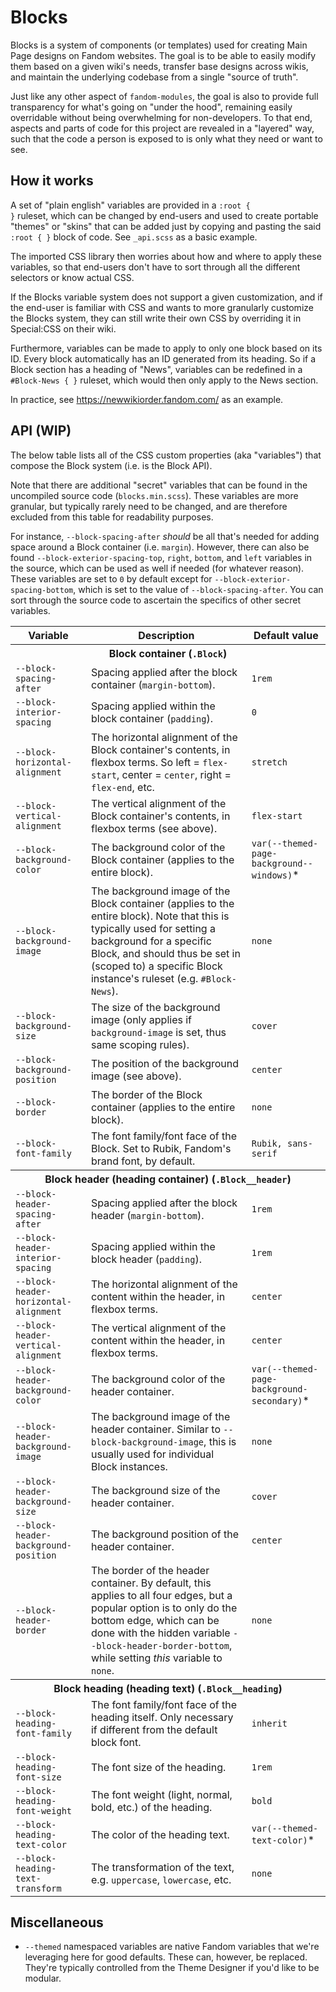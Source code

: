 # Blocks

Blocks is a system of components (or templates) used for creating Main Page designs on Fandom websites. The goal is to be able to easily modify them based on a given wiki's needs, transfer base designs across wikis, and maintain the underlying codebase from a single "source of truth".

Just like any other aspect of <code>fandom-modules</code>, the goal is also to provide full transparency for what's going on "under the hood", remaining easily overridable without being overwhelming for non-developers. To that end, aspects and parts of code for this project are revealed in a "layered" way, such that the code a person is exposed to is only what they need or want to see.

## How it works

A set of "plain english" variables are provided in a <code>:root { }</code> ruleset, which can be changed by end-users and used to create portable "themes" or "skins" that can be added just by copying and pasting the said <code>:root { }</code> block of code. See <code>_api.scss</code> as a basic example.

The imported CSS library then worries about how and where to apply these variables, so that end-users don't have to sort through all the different selectors or know actual CSS.

If the Blocks variable system does not support a given customization, and if the end-user is familiar with CSS and wants to more granularly customize the Blocks system, they can still write their own CSS by overriding it in Special:CSS on their wiki.

Furthermore, variables can be made to apply to only one block based on its ID. Every block automatically has an ID generated from its heading. So if a Block section has a heading of "News", variables can be redefined in a <code>#Block-News { }</code> ruleset, which would then only apply to the News section.

In practice, see https://newwikiorder.fandom.com/ as an example.

## API (WIP)

The below table lists all of the CSS custom properties (aka "variables") that compose the Block system (i.e. is the Block API).

Note that there are additional "secret" variables that can be found in the uncompiled source code (<code>blocks.min.scss</code>). These variables are more granular, but typically rarely need to be changed, and are therefore excluded from this table for readability purposes.

For instance, <code>--block-spacing-after</code> <em>should</em> be all that's needed for adding space around a Block container (i.e. <code>margin</code>). However, there can also be found <code>--block-exterior-spacing-top</code>, <code>right</code>, <code>bottom</code>, and <code>left</code> variables in the source, which can be used as well if needed (for whatever reason). These variables are set to <code>0</code> by default except for <code>--block-exterior-spacing-bottom</code>, which is set to the value of <code>--block-spacing-after</code>. You can sort through the source code to ascertain the specifics of other secret variables.

<table>
  <thead>
    <tr>
      <th>Variable</th>
      <th>Description</th>
      <th>Default value</th>
    </tr>
  </thead>
  <tbody>
    <tr>
      <th colspan="3">Block container (<code>.Block</code>)</th>
    </tr>
    <tr>
      <td><code>--block-spacing-after</code></td>
      <td>Spacing applied after the block container (<code>margin-bottom</code>).</td>
      <td><code>1rem</code></td>
    </tr>
    <tr>
      <td><code>--block-interior-spacing</code></td>
      <td>Spacing applied within the block container (<code>padding</code>).</td>
      <td><code>0</code></td>
    </tr>
    <tr>
      <td><code>--block-horizontal-alignment</code></td>
      <td>The horizontal alignment of the Block container's contents, in flexbox terms. So left = <code>flex-start</code>, center = <code>center</code>, right = <code>flex-end</code>, etc.</td>
      <td><code>stretch</code></td>
    </tr>
    <tr>
      <td><code>--block-vertical-alignment</code></td>
      <td>The vertical alignment of the Block container's contents, in flexbox terms (see above).</td>
      <td><code>flex-start</code></td>
    </tr>
    <tr>
      <td><code>--block-background-color</code></td>
      <td>The background color of the Block container (applies to the entire block).</td>
      <td><code>var(--themed-page-background--windows)</code>*</td>
    </tr>
    <tr>
      <td><code>--block-background-image</code></td>
      <td>The background image of the Block container (applies to the entire block). Note that this is typically used for setting a background for a specific Block, and should thus be set in (scoped to) a specific Block instance's ruleset (e.g. <code>#Block-News</code>).</td>
      <td><code>none</code></td>
    </tr>
    <tr>
      <td><code>--block-background-size</code></td>
      <td>The size of the background image (only applies if <code>background-image</code> is set, thus same scoping rules).</td>
      <td><code>cover</code></td>
    </tr>
    <tr>
      <td><code>--block-background-position</code></td>
      <td>The position of the background image (see above).</td>
      <td><code>center</code></td>
    </tr>
    <tr>
      <td><code>--block-border</code></td>
      <td>The border of the Block container (applies to the entire block).</td>
      <td><code>none</code></td>
    </tr>
    <tr>
      <td><code>--block-font-family</code></td>
      <td>The font family/font face of the Block. Set to Rubik, Fandom's brand font, by default.</td>
      <td><code>Rubik, sans-serif</code></td>
    </tr>
    <tr>
      <th colspan="3">Block header (heading container) (<code>.Block__header</code>)</th>
    </tr>
    <tr>
      <td><code>--block-header-spacing-after</code></td>
      <td>Spacing applied after the block header (<code>margin-bottom</code>).</td>
      <td><code>1rem</code></td>
    </tr>
    <tr>
      <td><code>--block-header-interior-spacing</code></td>
      <td>Spacing applied within the block header (<code>padding</code>).</td>
      <td><code>1rem</code></td>
    </tr>
    <tr>
      <td><code>--block-header-horizontal-alignment</code></td>
      <td>The horizontal alignment of the content within the header, in flexbox terms.</td>
      <td><code>center</code></td>
    </tr>
    <tr>
      <td><code>--block-header-vertical-alignment</code></td>
      <td>The vertical alignment of the content within the header, in flexbox terms.</td>
      <td><code>center</code></td>
    </tr>
    <tr>
      <td><code>--block-header-background-color</code></td>
      <td>The background color of the header container.</td>
      <td><code>var(--themed-page-background-secondary)</code>*</td>
    </tr>
    <tr>
      <td><code>--block-header-background-image</code></td>
      <td>The background image of the header container. Similar to <code>--block-background-image</code>, this is usually used for individual Block instances.</td>
      <td><code>none</code></td>
    </tr>
    <tr>
      <td><code>--block-header-background-size</code></td>
      <td>The background size of the header container.</td>
      <td><code>cover</code></td>
    </tr>
    <tr>
      <td><code>--block-header-background-position</code></td>
      <td>The background position of the header container.</td>
      <td><code>center</code></td>
    </tr>
    <tr>
      <td><code>--block-header-border</code></td>
      <td>The border of the header container. By default, this applies to all four edges, but a popular option is to only do the bottom edge, which can be done with the hidden variable <code>--block-header-border-bottom</code>, while setting <em>this</em> variable to <code>none</code>.</td>
      <td><code>none</code></td>
    </tr>
    <tr>
      <th colspan="3">Block heading (heading text) (<code>.Block__heading</code>)</th>
    </tr>
    <tr>
      <td><code>--block-heading-font-family</code></td>
      <td>The font family/font face of the heading itself. Only necessary if different from the default block font.</td>
      <td><code>inherit</code></td>
    </tr>
    <tr>
      <td><code>--block-heading-font-size</code></td>
      <td>The font size of the heading.</td>
      <td><code>1rem</code></td>
    </tr>
    <tr>
      <td><code>--block-heading-font-weight</code></td>
      <td>The font weight (light, normal, bold, etc.) of the heading.</td>
      <td><code>bold</code></td>
    </tr>
    <tr>
      <td><code>--block-heading-text-color</code></td>
      <td>The color of the heading text.</td>
      <td><code>var(--themed-text-color)</code>*</td>
    </tr>
    <tr>
      <td><code>--block-heading-text-transform</code></td>
      <td>The transformation of the text, e.g. <code>uppercase</code>, <code>lowercase</code>, etc.</td>
      <td><code>none</code></td>
    </tr>
  </tbody>
</table>

## Miscellaneous

* `--themed` namespaced variables are native Fandom variables that we're leveraging here for good defaults. These can, however, be replaced. They're typically controlled from the Theme Designer if you'd like to be modular.